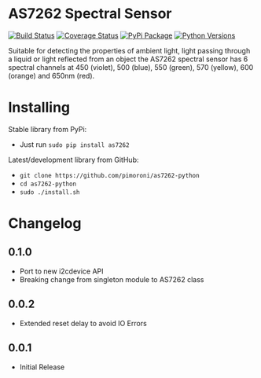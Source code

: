 # AS7262 Spectral Sensor

[![Build Status](https://travis-ci.com/pimoroni/as7262-python.svg?branch=master)](https://travis-ci.com/pimoroni/as7262-python)
[![Coverage Status](https://coveralls.io/repos/github/pimoroni/as7262-python/badge.svg?branch=master)](https://coveralls.io/github/pimoroni/as7262-python?branch=master)
[![PyPi Package](https://img.shields.io/pypi/v/as7262.svg)](https://pypi.python.org/pypi/as7262)
[![Python Versions](https://img.shields.io/pypi/pyversions/as7262.svg)](https://pypi.python.org/pypi/as7262)

Suitable for detecting the properties of ambient light, light passing through a liquid or light reflected from an object the AS7262 spectral sensor has 6 spectral channels at 450 (violet), 500 (blue), 550 (green), 570 (yellow), 600 (orange) and 650nm (red).

# Installing

Stable library from PyPi:

* Just run `sudo pip install as7262`

Latest/development library from GitHub:

* `git clone https://github.com/pimoroni/as7262-python`
* `cd as7262-python`
* `sudo ./install.sh`


# Changelog
0.1.0
-----

* Port to new i2cdevice API
* Breaking change from singleton module to AS7262 class

0.0.2
-----

* Extended reset delay to avoid IO Errors

0.0.1
-----

* Initial Release
